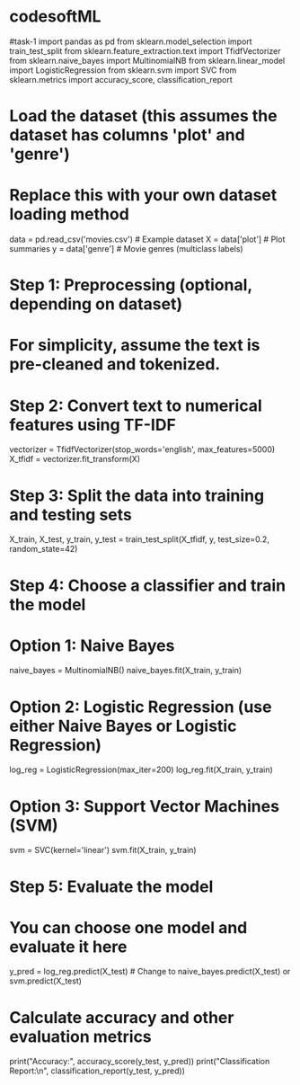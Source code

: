 # codesoftML
#task-1
import pandas as pd
from sklearn.model_selection import train_test_split
from sklearn.feature_extraction.text import TfidfVectorizer
from sklearn.naive_bayes import MultinomialNB
from sklearn.linear_model import LogisticRegression
from sklearn.svm import SVC
from sklearn.metrics import accuracy_score, classification_report

# Load the dataset (this assumes the dataset has columns 'plot' and 'genre')
# Replace this with your own dataset loading method
data = pd.read_csv('movies.csv')  # Example dataset
X = data['plot']  # Plot summaries
y = data['genre']  # Movie genres (multiclass labels)

# Step 1: Preprocessing (optional, depending on dataset)
# For simplicity, assume the text is pre-cleaned and tokenized.

# Step 2: Convert text to numerical features using TF-IDF
vectorizer = TfidfVectorizer(stop_words='english', max_features=5000)
X_tfidf = vectorizer.fit_transform(X)

# Step 3: Split the data into training and testing sets
X_train, X_test, y_train, y_test = train_test_split(X_tfidf, y, test_size=0.2, random_state=42)

# Step 4: Choose a classifier and train the model

# Option 1: Naive Bayes
naive_bayes = MultinomialNB()
naive_bayes.fit(X_train, y_train)

# Option 2: Logistic Regression (use either Naive Bayes or Logistic Regression)
log_reg = LogisticRegression(max_iter=200)
log_reg.fit(X_train, y_train)

# Option 3: Support Vector Machines (SVM)
svm = SVC(kernel='linear')
svm.fit(X_train, y_train)

# Step 5: Evaluate the model
# You can choose one model and evaluate it here
y_pred = log_reg.predict(X_test)  # Change to naive_bayes.predict(X_test) or svm.predict(X_test)

# Calculate accuracy and other evaluation metrics
print("Accuracy:", accuracy_score(y_test, y_pred))
print("Classification Report:\n", classification_report(y_test, y_pred))
